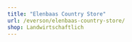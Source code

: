 ```yaml
---
title: "Elenbaas Country Store"
url: /everson/elenbaas-country-store/
shop: Landwirtschaftlich
---
```

